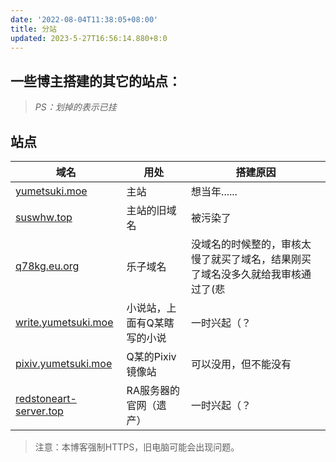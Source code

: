 ```yaml
---
date: '2022-08-04T11:38:05+08:00'
title: 分站
updated: 2023-5-27T16:56:14.880+8:0
---
```

## 一些博主搭建的其它的站点：

> *PS：划掉的表示已挂*

## 站点

| 域名 | 用处 | 搭建原因 |
| --- | --- | --- |
| <a href="https://yumetsuki.moe/">yumetsuki.moe</a> | 主站  | 想当年...... |
| <a href="https://suswhw.top/">suswhw.top</a> | 主站的旧域名  | 被污染了 |
| <a href="https://q78kg.eu.org/">q78kg.eu.org</a> | 乐子域名 | 没域名的时候整的，审核太慢了就买了域名，结果刚买了域名没多久就给我审核通过了(悲 |
| <a href="https://write.yumetsuki.moe/">write.yumetsuki.moe</a> | 小说站，上面有Q某瞎写的小说 | 一时兴起（？ |
| <a href="https://pixiv.yumetsuki.moe/">pixiv.yumetsuki.moe</a> | Q某的Pixiv镜像站 | 可以没用，但不能没有 |
| <a href="https://redstoneart-server.top/">redstoneart-server.top</a> | RA服务器的官网（遗产） | 一时兴起（？ |

> 注意：本博客强制HTTPS，旧电脑可能会出现问题。

<style>
#article-container a:not(.post-meta__tags):not(img):not(a[data-fancybox]):hover{
    border-radius: 6px;
    background-color: #425aef;
    text-decoration: none!important;
    color:#fff!important;
    border:none;
    box-shadow: #dadada 0 0 8px 2px;
}
#article-container a:not(.post-meta__tags):not(.headerlink):not(a[data-fancybox]){
    /* padding:0 2px; */
    /* text-decoration: 1px solid #425aef; */
    /* text-decoration: underline; */
    border-bottom: 2px solid #425aef;
    color:var(--font-color);
    padding:4px
}
</style>
